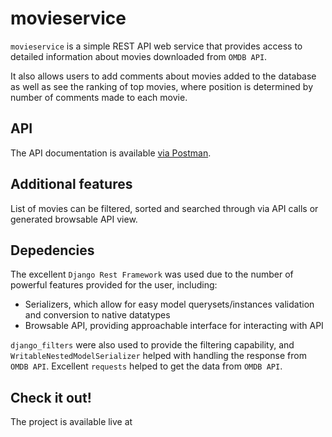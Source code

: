 # movieservice

`movieservice` is a simple REST API web service that provides access to detailed information about movies downloaded 
from `OMDB API`.

It also allows users to add comments about movies added to the database as well as see the ranking of top movies, 
where position is determined by number of comments made to each movie.

## API

The API documentation is available [via Postman](https://documenter.getpostman.com/view/4296094/S11ExM3C).

## Additional features

List of movies can be filtered, sorted and searched through via API calls or generated browsable API view.

## Depedencies

The excellent `Django Rest Framework` was used due to the number of powerful features provided for the user, including:
- Serializers, which allow for easy model querysets/instances validation and conversion to native datatypes
- Browsable API, providing approachable interface for interacting with API

`django_filters` were also used to provide the filtering capability, and `WritableNestedModelSerializer` helped with 
handling the response from `OMDB API`. Excellent `requests` helped to get the data from `OMDB API`.

## Check it out!

The project is available live at

